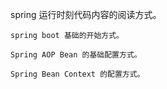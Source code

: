 
spring 运行时刻代码内容的阅读方式。

	spring boot 基础的开始方式。 

	Spring AOP Bean 的基础配置方式。

	Spring Bean Context 的配置方式。



